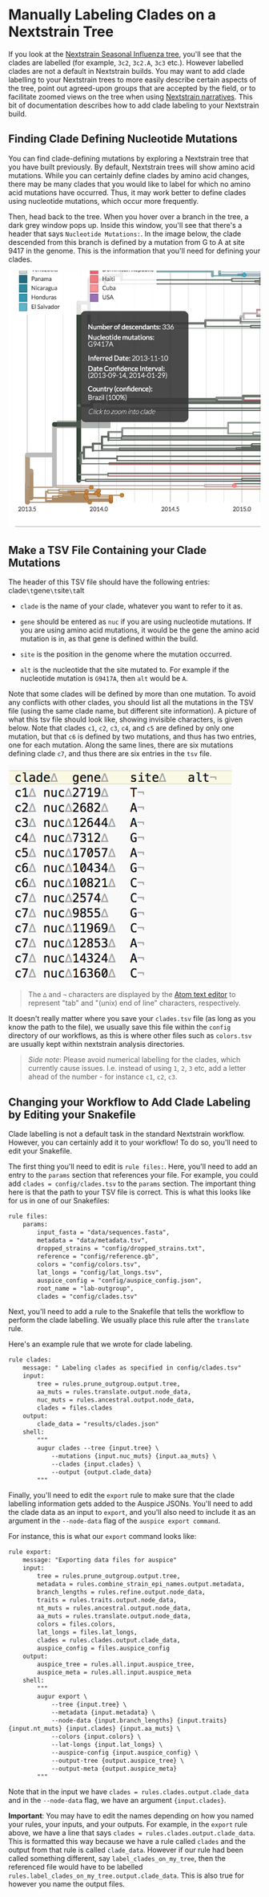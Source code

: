 # Manually Labeling Clades on a Nextstrain Tree

If you look at the [Nextstrain Seasonal Influenza tree](https://nextstrain.org/flu/seasonal/h3n2/ha/3y), you'll see that the clades are labelled (for example, `3c2`, `3c2.A`, `3c3` etc.). However labelled clades are not a default in Nextstrain builds. You may want to add clade labelling to your Nextstrain trees to more easily describe certain aspects of the tree, point out agreed-upon groups that are accepted by the field, or to facilitate zoomed views on the tree when using [Nextstrain narratives](https://nextstrain.org/docs/narratives/introduction). This bit of documentation describes how to add clade labeling to your Nextstrain build.

## Finding Clade Defining Nucleotide Mutations

You can find clade-defining mutations by exploring a Nextstrain tree that you have built previously. By default, Nextstrain trees will show amino acid mutations. While you can certainly define clades by amino acid changes, there may be many clades that you would like to label for which no amino acid mutations have occurred. Thus, it may work better to define clades using nucleotide mutations, which occur more frequently.


Then, head back to the tree. When you hover over a branch in the tree, a dark grey window pops up.
Inside this window, you'll see that there's a header that says `Nucleotide Mutations:`.
In the image below, the clade descended from this branch is defined by a mutation from G to A at site 9417 in the genome.
This is the information that you'll need for defining your clades.

![](../../images/branch-hover.png)


## Make a TSV File Containing your Clade Mutations

The header of this TSV file should have the following entries: clade`\t`gene`\t`site`\t`alt

* `clade` is the name of your clade, whatever you want to refer to it as.

* `gene` should be entered as `nuc` if you are using nucleotide mutations. If you are using amino acid mutations, it would be the gene the amino acid mutation is in, as that gene is defined within the build.

* `site` is the position in the genome where the mutation occurred.

* `alt` is the nucleotide that the site mutated to. For example if the nucleotide mutation is `G9417A`, then `alt` would be `A`.

Note that some clades will be defined by more than one mutation. To avoid any conflicts with other clades, you should list all the mutations in the TSV file (using the same clade name, but different site information). A picture of what this tsv file should look like, showing invisible characters, is given below. Note that clades `c1`, `c2`, `c3`, `c4`, and `c5` are defined by only one mutation, but that `c6` is defined by two mutations, and thus has two entries, one for each mutation. Along the same lines, there are six mutations defining clade `c7`, and thus there are six entries in the `tsv` file.

![](../../images/tsv.png)

> The `∆` and `¬` characters are displayed by the [Atom text editor](https://atom.io/) to represent "tab" and "(unix) end of line" characters, respectively.

It doesn't really matter where you save your `clades.tsv` file (as long as you know the path to the file), we usually save this file within the `config` directory of our workflows, as this is where other files such as `colors.tsv` are usually kept within nextstrain analysis directories.

> _Side note_: Please avoid numerical labelling for the clades, which currently cause issues.
I.e. instead of using `1`, `2`, `3` etc, add a letter ahead of the number - for instance `c1`, `c2`, `c3`.

## Changing your Workflow to Add Clade Labeling by Editing your Snakefile

Clade labelling is not a default task in the standard Nextstrain workflow. However, you can certainly add it to your workflow! To do so, you'll need to edit your Snakefile.

The first thing you'll need to edit is `rule files:`. Here, you'll need to add an entry to the `params` section that references your file. For example, you could add `clades = config/clades.tsv` to the `params` section. The important thing here is that the path to your TSV file is correct. This is what this looks like for us in one of our Snakefiles:

```
rule files:
    params:
        input_fasta = "data/sequences.fasta",
        metadata = "data/metadata.tsv",
        dropped_strains = "config/dropped_strains.txt",
        reference = "config/reference.gb",
        colors = "config/colors.tsv",
        lat_longs = "config/lat_longs.tsv",
        auspice_config = "config/auspice_config.json",
        root_name = "lab-outgroup",
        clades = "config/clades.tsv"
```

Next, you'll need to add a rule to the Snakefile that tells the workflow to perform the clade labelling. We usually place this rule after the `translate` rule.

Here's an example rule that we wrote for clade labeling.

```
rule clades:
    message: " Labeling clades as specified in config/clades.tsv"
    input:
        tree = rules.prune_outgroup.output.tree,
        aa_muts = rules.translate.output.node_data,
        nuc_muts = rules.ancestral.output.node_data,
        clades = files.clades
    output:
        clade_data = "results/clades.json"
    shell:
        """
        augur clades --tree {input.tree} \
            --mutations {input.nuc_muts} {input.aa_muts} \
            --clades {input.clades} \
            --output {output.clade_data}
        """
```

Finally, you'll need to edit the `export` rule to make sure that the clade labelling information gets added to the Auspice JSONs. You'll need to add the clade data as an input to `export`, and you'll also need to include it as an argument in the `--node-data` flag of the `auspice export command`.

For instance, this is what our `export` command looks like:

```
rule export:
    message: "Exporting data files for auspice"
    input:
        tree = rules.prune_outgroup.output.tree,
        metadata = rules.combine_strain_epi_names.output.metadata,
        branch_lengths = rules.refine.output.node_data,
        traits = rules.traits.output.node_data,
        nt_muts = rules.ancestral.output.node_data,
        aa_muts = rules.translate.output.node_data,
        colors = files.colors,
        lat_longs = files.lat_longs,
        clades = rules.clades.output.clade_data,
        auspice_config = files.auspice_config
    output:
        auspice_tree = rules.all.input.auspice_tree,
        auspice_meta = rules.all.input.auspice_meta
    shell:
        """
        augur export \
            --tree {input.tree} \
            --metadata {input.metadata} \
            --node-data {input.branch_lengths} {input.traits} {input.nt_muts} {input.clades} {input.aa_muts} \
            --colors {input.colors} \
            --lat-longs {input.lat_longs} \
            --auspice-config {input.auspice_config} \
            --output-tree {output.auspice_tree} \
            --output-meta {output.auspice_meta}
        """
```

Note that in the input we have `clades = rules.clades.output.clade_data` and in the `--node-data` flag, we have an argument `{input.clades}`.

**Important**: You may have to edit the names depending on how you named your rules, your inputs, and your outputs. For example, in the `export` rule above, we have a line that says `clades = rules.clades.output.clade_data`. This is formatted this way because we have a rule called `clades` and the output from that rule is called `clade_data`. However if our rule had been called something different, say `label_clades_on_my_tree`, then the referenced file would have to be labelled `rules.label_clades_on_my_tree.output.clade_data`. This is also true for however you name the output files.
